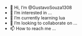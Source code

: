 - 👋 Hi, I’m @GustavoSouza1308
- 👀 I’m interested in ...
- 🌱 I’m currently learning lua
- 💞️ I’m looking to collaborate on ...
- 📫 How to reach me ...

<!---
GustavoSouza1308/GustavoSouza1308 is a ✨ special ✨ repository because its `README.md` (this file) appears on your GitHub profile.
You can click the Preview link to take a look at your changes.
--->
